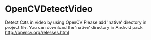 # OpenCVDetectVideo
Detect Cats in video by using OpenCV
Please add 'native' directory in project file.
You can download the 'native' directory in Android pack  http://opencv.org/releases.html
